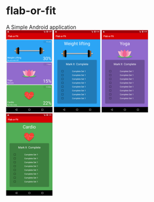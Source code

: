 # flab-or-fit
A Simple Android application<br>
<img src="screen/1.png" width="25%">
<img src="screen/2.png" width="25%">
<img src="screen/3.png" width="25%">
<img src="screen/4.png" width="25%">
